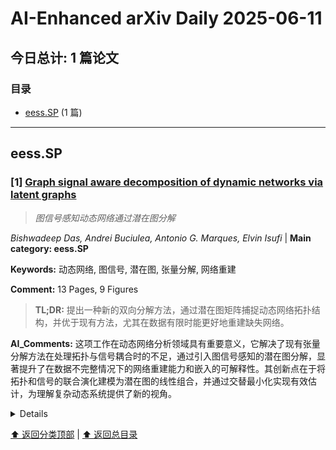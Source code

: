 # AI-Enhanced arXiv Daily 2025-06-11

<a id='toc'></a>
## 今日总计: 1 篇论文
### 目录
- [eess.SP](#eesssp) (1 篇)

---
<a id='eesssp'></a>
## eess.SP 

### [1] [Graph signal aware decomposition of dynamic networks via latent graphs](https://arxiv.org/abs/2506.08519)
> *图信号感知动态网络通过潜在图分解*

*Bishwadeep Das, Andrei Buciulea, Antonio G. Marques, Elvin Isufi* | **Main category: eess.SP**

**Keywords:** 动态网络, 图信号, 潜在图, 张量分解, 网络重建

**Comment:** 13 Pages, 9 Figures

> **TL;DR:** 提出一种新的双向分解方法，通过潜在图矩阵捕捉动态网络拓扑结构，并优于现有方法，尤其在数据有限时能更好地重建缺失网络。

**AI_Comments:** 这项工作在动态网络分析领域具有重要意义，它解决了现有张量分解方法在处理拓扑与信号耦合时的不足，通过引入图信号感知的潜在图分解，显著提升了在数据不完整情况下的网络重建能力和嵌入的可解释性。其创新点在于将拓扑和信号的联合演化建模为潜在图的线性组合，并通过交替最小化实现有效估计，为理解复杂动态系统提供了新的视角。

<details>
  <summary>Details</summary>

**Motivation:** 现有方法在处理动态网络时，常因数据不完整而受限，且低秩张量分解方法提取的嵌入缺乏关系结构，并独立于节点信号，导致可解释性差，忽略了拓扑与信号的耦合。

**Method:** 提出一种新颖的双向分解方法来表示动态图拓扑，其中结构演化通过潜在图邻接矩阵的线性组合来捕捉，这些矩阵反映了拓扑和信号的整体联合演化。通过交替最小化估计潜在邻接矩阵及其时间尺度特征，并证明该方法收敛到驻点。

**Result:** 数值结果表明，所提出的方法能够恢复单独和集体表达性强的潜在图，在重建缺失网络方面优于标准的基于张量的分解方法和基于信号的拓扑识别方法，尤其是在观测数据有限的情况下。

**Conclusion:** 该方法通过捕获拓扑和信号的联合演化，有效地解决了现有张量分解方法在动态网络分析中的局限性，特别是在数据稀疏时，显著提高了缺失网络的重建性能和可解释性。

> **ai_Abstract:** 这篇论文提出了一种新的双向分解方法，用于分析动态网络的拓扑演化。针对现有张量分解方法在处理不完整数据和忽略拓扑与信号耦合时的局限性，该方法通过潜在图邻接矩阵的线性组合来捕捉拓扑和信号的联合演化。实验证明，该方法能有效恢复具有表达力的潜在图，并在数据稀疏时，在重建缺失网络方面显著优于现有方法，提高了分析的可解释性和准确性。

> **摘要翻译:** 网络上和网络中的动态分别指拓扑结构和节点相关信号的变化，这些变化普遍存在于许多社会技术系统中，包括社交网络、生物网络和基础设施网络。由于实际限制、隐私问题或故障，我们通常只能观察到拓扑演变和相关信号的一小部分，这不仅阻碍了下游任务，也限制了我们对网络演变的分析。通过将我们的注意力转向网络演变潜在的驱动因素，这些因素可以通过低秩张量分解自然地揭示出来，可以缓解这些问题。基于张量的方法提供了一种强大的手段，通过低秩分解揭示网络演变的潜在因素。然而，提取的嵌入通常缺乏关系结构，并且独立于节点信号获得。这种脱节降低了嵌入的可解释性，并忽视了拓扑和信号之间的耦合。为了解决这些限制，我们提出了一种新颖的双向分解方法来表示动态图拓扑，其中结构演化通过潜在图邻接矩阵的线性组合来捕捉，这些矩阵反映了拓扑和信号的整体联合演化。我们使用时空数据，通过交替最小化估计潜在邻接矩阵及其时间尺度特征，并证明我们的方法收敛到驻点。数值结果表明，所提出的方法能够恢复单独和集体表达性强的潜在图，在重建缺失网络方面优于标准的基于张量的分解方法和基于信号的拓扑识别方法，尤其是在观测数据有限的情况下。

</details>

[⬆️ 返回分类顶部](#eesssp) | [⬆️ 返回总目录](#toc)

